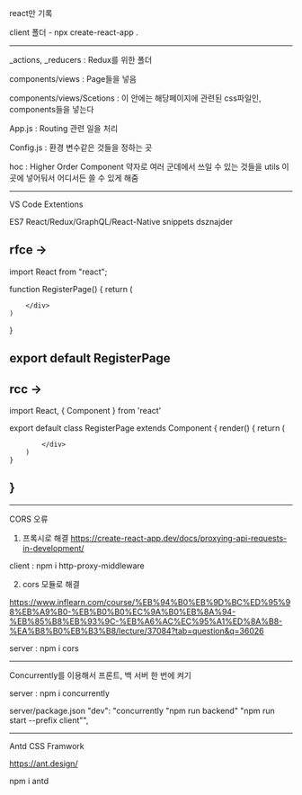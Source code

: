 react만 기록

client 폴더 - npx create-react-app .

-------------------------------------------------------------------------------------------------

_actions, _reducers : Redux를 위한 폴더

components/views : Page들을 넣음

components/views/Scetions : 이 안에는 해당페이지에 관련된 css파일인, components들을 넣는다

App.js : Routing 관련 일을 처리

Config.js : 환경 변수같은 것들을 정하는 곳

hoc : Higher Order Component 약자로 여러 군데에서 쓰일 수 있는 것들을
utils 이곳에 넣어둬서 어디서든 쓸 수 있게 해줌

-------------------------------------------------------------------------------------------------
VS Code Extentions

ES7 React/Redux/GraphQL/React-Native snippets
dsznajder

rfce ->
--------------------------
import React from "react";

function RegisterPage() {
    return (
        <div>
            
        </div>
    )
}

export default RegisterPage
--------------------------

rcc ->
--------------------------
import React, { Component } from 'react'

export default class RegisterPage extends Component {
    render() {
        return (
            <div>
                
            </div>
        )
    }
}
--------------------------

-------------------------------------------------------------------------------------------------

CORS 오류

1. 프록시로 해결
https://create-react-app.dev/docs/proxying-api-requests-in-development/

client : npm i http-proxy-middleware

2. cors 모듈로 해결

https://www.inflearn.com/course/%EB%94%B0%EB%9D%BC%ED%95%98%EB%A9%B0-%EB%B0%B0%EC%9A%B0%EB%8A%94-%EB%85%B8%EB%93%9C-%EB%A6%AC%EC%95%A1%ED%8A%B8-%EA%B8%B0%EB%B3%B8/lecture/37084?tab=question&q=36026

server : npm i cors

-------------------------------------------------------------------------------------------------
Concurrently를 이용해서 프론트, 백 서버 한 번에 켜기

server : npm i concurrently

server/package.json
"dev": "concurrently \"npm run backend\" \"npm run start --prefix client\"",

-------------------------------------------------------------------------------------------------
Antd CSS Framwork

https://ant.design/

npm i antd